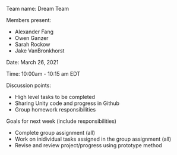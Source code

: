 Team name: Dream Team

Members present:

* Alexander Fang
* Owen Ganzer
* Sarah Rockow
* Jake VanBronkhorst

Date: March 26, 2021

Time: 10:00am - 10:15 am EDT

Discussion points: 

* High level tasks to be completed
* Sharing Unity code and progress in Github
* Group homework responsibilities

Goals for next week (include responsibilities)

* Complete group assignment (all)
* Work on inidividual tasks assigned in the group assignment (all)
* Revise and review project/progress using prototype method

